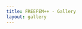 ```yaml
---
title: FREEFEM++ - Gallery
layout: gallery
---
```


<script>
	fetchGallery(event, '{{ site.url }}{{ site.baseurl }}/gallery/meshAdaptation', 'Mesh adaptation');
</script>
